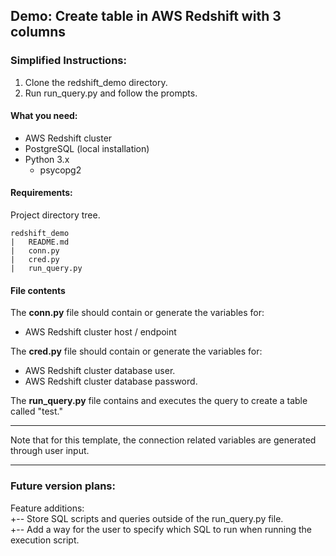 ##  Demo: Create table in AWS Redshift with 3 columns

### Simplified Instructions:  
1) Clone the redshift_demo directory.
2) Run run_query.py and follow the prompts.

#### What you need: 
* AWS Redshift cluster
* PostgreSQL (local installation)
* Python 3.x
	* psycopg2 

#### Requirements: 
Project directory tree.  

```
redshift_demo
|	README.md
|	conn.py
|	cred.py
|	run_query.py
```

#### File contents

The **conn.py** file should contain or generate the variables for:  

* AWS Redshift cluster host / endpoint

The **cred.py** file should contain or generate the variables for:  

* AWS Redshift cluster database user.  
* AWS Redshift cluster database password.

The **run_query.py** file contains and executes the query to create a table called "test."

---
Note that for this template, the connection related variables are generated through user input. 

---

### Future version plans: 
Feature additions:   
+-- Store SQL scripts and queries outside of the run_query.py file.   
+-- Add a way for the user to specify which SQL to run when running the execution script. 
